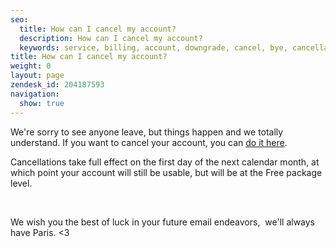 ```yaml
---
seo:
  title: How can I cancel my account?
  description: How can I cancel my account?
  keywords: service, billing, account, downgrade, cancel, bye, cancellation, close, stop
title: How can I cancel my account?
weight: 0
layout: page
zendesk_id: 204187593
navigation:
  show: true
---
```


We're sorry to see anyone leave, but things happen and we totally understand. If you want to cancel your account, you can [do it&nbsp;here](https://app.sendgrid.com/settings/billing).&nbsp;

Cancellations take full effect on the first day of the next calendar month, at which point your account will still be usable, but will be at the Free package level. &nbsp;

&nbsp;

We wish you the best of&nbsp;luck in your future email endeavors, &nbsp;we'll always have Paris. <3

&nbsp;
